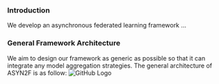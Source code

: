 ### Introduction

We develop an asynchronous federated learning framework ...


### General Framework Architecture
We aim to design our framework as generic as possible so that it can integrate any model aggregation strategies. The general architecture of ASYN2F is as follow:
![GitHub Logo](/mappgraph/images/sources.png)


